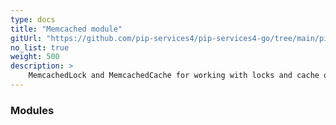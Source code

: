 ```yaml
---
type: docs
title: "Memcached module"
gitUrl: "https://github.com/pip-services4/pip-services4-go/tree/main/pip-services4-aws-node"
no_list: true
weight: 500
description: > 
    MemcachedLock and MemcachedCache for working with locks and cache on the Memcached server.
---
```



### Modules
